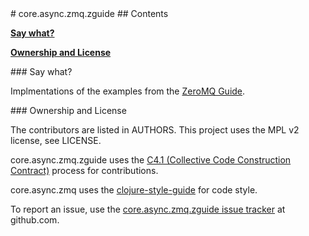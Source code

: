 <A name="#toc1" title="core.async.zmq.zguide" />
# core.async.zmq.zguide


<A name="#toc2" title="Contents" />
## Contents

**<a href="#toc3">Say what?</a>**

**<a href="#toc4">Ownership and License</a>**

<A name="toc4" title="Say what?" />
### Say what?

Implmentations of the examples from the [ZeroMQ Guide](http://zguide.zeromq.org/page:all).

<A name="toc4" title="Ownership and License" />
### Ownership and License

The contributors are listed in AUTHORS. This project uses the MPL v2 license, see LICENSE.

core.async.zmq.zguide uses the [C4.1 (Collective Code Construction Contract)](http://rfc.zeromq.org/spec:22) process for contributions.

core.async.zmq uses the [clojure-style-guide](https://github.com/bbatsov/clojure-style-guide) for code style.

To report an issue, use the [core.async.zmq.zguide issue tracker](https://github.com/HughPowell/core.async.zmq.zguide/issues) at github.com.
